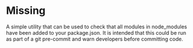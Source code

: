Missing
=======
A simple utility that can be used to check that all modules in node_modules have been added to your package.json.
It is intended that this could be run as part of a git pre-commit and warn developers before committing code.
